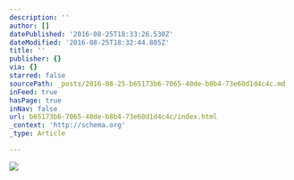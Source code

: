 ```yaml
---
description: ''
author: []
datePublished: '2016-08-25T18:33:26.530Z'
dateModified: '2016-08-25T18:32:44.805Z'
title: ''
publisher: {}
via: {}
starred: false
sourcePath: _posts/2016-08-25-b65173b6-7065-40de-b8b4-73e60d1d4c4c.md
inFeed: true
hasPage: true
inNav: false
url: b65173b6-7065-40de-b8b4-73e60d1d4c4c/index.html
_context: 'http://schema.org'
_type: Article

---
```

![](https://the-grid-user-content.s3-us-west-2.amazonaws.com/4e71b8b6-58bb-435a-b0f7-586b62baf536.jpg)